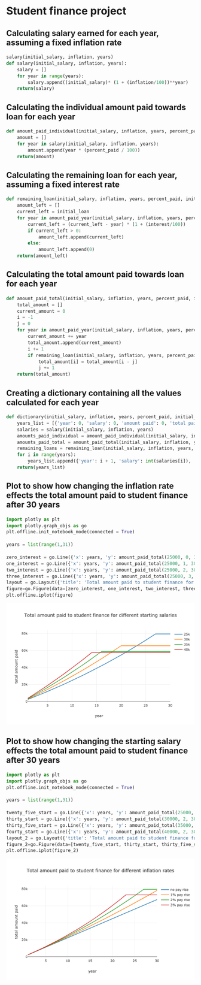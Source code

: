 # Student finance project

## Calculating salary earned for each year, assuming a fixed inflation rate

```python
salary(initial_salary, inflation, years)
def salary(initial_salary, inflation, years):
    salary = []
    for year in range(years):
        salary.append((initial_salary)* (1 + (inflation/100))**year)
    return(salary)
 ```
 
## Calculating the individual amount paid towards loan for each year

```python
def amount_paid_individual(initial_salary, inflation, years, percent_paid):
    amount = []
    for year in salary(initial_salary, inflation, years):
        amount.append(year * (percent_paid / 100))
    return(amount)
 ```
 
## Calculating the remaining loan for each year, assuming a fixed interest rate

```python
def remaining_loan(initial_salary, inflation, years, percent_paid, initial_loan, interest):
    amount_left = []
    current_left = initial_loan
    for year in amount_paid_year(initial_salary, inflation, years, percent_paid):
        current_left = (current_left - year) * (1 + (interest/100))
        if current_left > 0:
            amount_left.append(current_left)
        else:
            amount_left.append(0)
    return(amount_left)
```

## Calculating the total amount paid towards loan for each year

```python
def amount_paid_total(initial_salary, inflation, years, percent_paid, initial_loan, interest):
    total_amount = []
    current_amount = 0
    i = -1
    j = 0
    for year in amount_paid_year(initial_salary, inflation, years, percent_paid):
        current_amount += year
        total_amount.append(current_amount)
        i += 1
        if remaining_loan(initial_salary, inflation, years, percent_paid, initial_loan, interest)[i] <= 0:
            total_amount[i] = total_amount[i - j]
            j += 1
    return(total_amount)
```

## Creating a dictionary containing all the values calculated for each year

```python
def dictionary(initial_salary, inflation, years, percent_paid, initial_loan, interest):
    years_list = [{'year': 0, 'salary': 0, 'amount paid': 0, 'total paid': 0, 'remaining loan': initial_loan}]
    salaries = salary(initial_salary, inflation, years)
    amounts_paid_individual = amount_paid_individual(initial_salary, inflation, years, percent_paid)
    amounts_paid_total = amount_paid_total(initial_salary, inflation, years, percent_paid, initial_loan, interest)
    remaining_loans = remaining_loan(initial_salary, inflation, years, percent_paid, initial_loan, interest)
    for i in range(years):
        years_list.append({'year': i + 1, 'salary': int(salaries[i]), 'amount paid': int(amounts_paid_individual[i]), 'total paid': int(amounts_paid_total[i]), 'remaining loan': int(remaining_loans[i])})    
    return(years_list)
```

## Plot to show how changing the inflation rate effects the total amount paid to student finance after 30 years

```python
import plotly as plt
import plotly.graph_objs as go
plt.offline.init_notebook_mode(connected = True)

years = list(range(1,31))

zero_interest = go.Line({'x': years, 'y': amount_paid_total(25000, 0, 30, 9, 38000, 6), 'mode': 'lines', 'name': 'no pay rise'})
one_interest = go.Line({'x': years, 'y': amount_paid_total(25000, 1, 30, 9, 38000, 6), 'mode': 'lines', 'name': '1% pay rise'})
two_interest = go.Line({'x': years, 'y': amount_paid_total(25000, 2, 30, 9, 38000, 6), 'mode': 'lines', 'name': '2% pay rise'})
three_interest = go.Line({'x': years, 'y': amount_paid_total(25000, 3, 30, 9, 38000, 6), 'mode': 'lines', 'name': '3% pay rise'})
layout = go.Layout({'title': 'Total amount paid to student finance for different inflation rates', 'xaxis': {'title':'year'}, 'yaxis': {'title':'total amount paid'}})                           
figure=go.Figure(data=[zero_interest, one_interest, two_interest, three_interest],layout=layout)
plt.offline.iplot(figure)
```
![](plot_1.png)

## Plot to show how changing the starting salary effects the total amount paid to student finance after 30 years

```python
import plotly as plt
import plotly.graph_objs as go
plt.offline.init_notebook_mode(connected = True)

years = list(range(1,31))

twenty_five_start = go.Line({'x': years, 'y': amount_paid_total(25000, 2, 30, 9, 38000, 6), 'mode': 'lines', 'name': '25k'})
thirty_start = go.Line({'x': years, 'y': amount_paid_total(30000, 2, 30, 9, 38000, 6), 'mode': 'lines', 'name': '30k'})
thirty_five_start = go.Line({'x': years, 'y': amount_paid_total(35000, 2, 30, 9, 38000, 6), 'mode': 'lines', 'name': '35k'})
fourty_start = go.Line({'x': years, 'y': amount_paid_total(40000, 2, 30, 9, 38000, 6), 'mode': 'lines', 'name': '40k'})
layout_2 = go.Layout({'title': 'Total amount paid to student finance for different starting salaries', 'xaxis': {'title':'year'}, 'yaxis': {'title':'total amount paid'}})                           
figure_2=go.Figure(data=[twenty_five_start, thirty_start, thirty_five_start, fourty_start],layout=layout_2)
plt.offline.iplot(figure_2)
```
![](plot_2.png)
